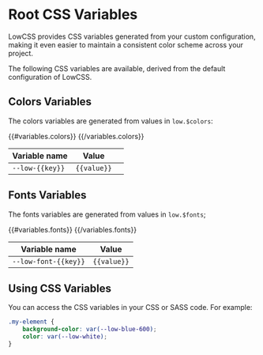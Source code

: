 # Root CSS Variables

LowCSS provides CSS variables generated from your custom configuration, making it even easier to maintain a consistent color scheme across your project.

The following CSS variables are available, derived from the default configuration of LowCSS.

## Colors Variables

The colors variables are generated from values in `low.$colors`:

<table>
    <thead>
        <tr>
            <th>Variable name</th>
            <th>Value</th>
            <th></th>
        </tr>
    </thead>
    <tbody>
        {{#variables.colors}}
        <tr>
            <td><code>--low-{{key}}</code></td>
            <td><code>{{value}}</code></td>
            <td>
                <div class="bg-{{key}} border border-neutral-200 rounded-lg h-4 w-16 mx-auto"></div>
            </td>
        </tr>
        {{/variables.colors}}
    </tbody>
</table>

## Fonts Variables

The fonts variables are generated from values in `low.$fonts`;

<table>
    <thead>
        <tr>
            <th>Variable name</th>
            <th>Value</th>
        </tr>
    </thead>
    <tbody>
        {{#variables.fonts}}
        <tr>
            <td><code>--low-font-{{key}}</code></td>
            <td><code>{{value}}</code></td>
        </tr>
        {{/variables.fonts}}
    </tbody>
</table>

## Using CSS Variables

You can access the CSS variables in your CSS or SASS code. For example:

```css
.my-element {
    background-color: var(--low-blue-600);
    color: var(--low-white);
}
```
